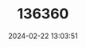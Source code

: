 ---
title: "136360"
category: "Tragulus versicolor"
draft: false
date: 2024-02-22 13:03:51
languages:
  English: ["Vietnamese Mousedeer", "Silver-backed Chevrotain"]
  French: ["Chevrotain du Vietnam"]
---